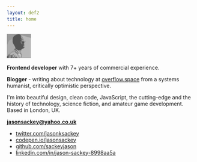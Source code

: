 ```yaml
---
layout: def2
title: home
---
```


<img src="./img/me.png" alt="" class="avatar" width="64" height="64">

**Frontend developer** with 7+ years of commercial experience.

**Blogger** - writing about technology at <a href="https://overflow.space">overflow.space</a> from a systems humanist, critically optimistic perspective.

I'm into beautiful design, clean code, JavaScript, the cutting-edge and the history of technology, science fiction, and amateur game development. Based in London, UK.

**jasonsackey@yahoo.co.uk**

<ul class="links">
       <li><a href="https://twitter.com/jasonksackey">
         <span class="red">twitter.com</span>/jasonksackey
       </a></li>
       <li><a href="http://codepen.io/jasonsackey">
         <span class="red">codepen.io</span>/jasonsackey
       </a></li>
       <li><a href="https://github.com/sackeyjason">
         <span class="red">github.com</span>/sackeyjason
       </a></li>
       <li><a href="https://www.linkedin.com/in/jason-sackey-8998aa5a/">
         <span class="red">linkedin.com/in/</span>jason-sackey-8998aa5a
       </a></li>
</ul>
